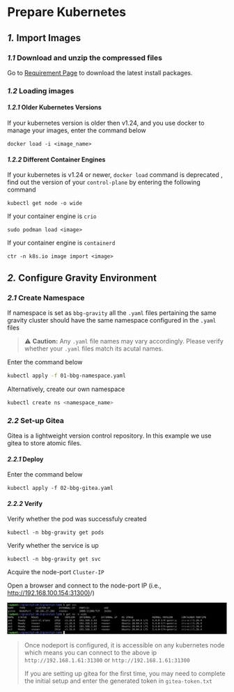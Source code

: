 # Prepare Kubernetes

## *1.* Import Images

### *1.1* Download and unzip the compressed files

Go to [Requirement Page](requirements.md) to download the latest install packages.

### *1.2* Loading images

#### *1.2.1* Older Kubernetes Versions
If your kubernetes version is older then v1.24, and you use docker to manage your images, enter the command below

```
docker load -i <image_name>
```

#### *1.2.2* Different Container Engines
If your kubernetes is v1.24 or newer, `docker load` command is deprecated
, find out the version of your `control-plane` by entering the following command

```
kubectl get node -o wide
```
If your container engine is `crio`

```
sudo podman load <image>
```
If your container engine is `containerd`
```
ctr -n k8s.io image import <image>
```


## *2.* Configure Gravity Environment

### *2.1* Create Namespace

If namespace is set as `bbg-gravity` all the `.yaml` files pertaining the same gravity cluster should have the same namespace configured in the `.yaml` files

> :warning: **Caution:** Any `.yaml` file names may vary accordingly. Please verify whether your `.yaml` files match its acutal names.

Enter the command below

```bash 
kubectl apply -f 01-bbg-namespace.yaml
```
Alternatively, create our own namespace
```bash
kubectl create ns <namespace_name>
```

### *2.2* Set-up Gitea

Gitea is a lightweight version control repository. In this example we use gitea to store atomic files.

#### *2.2.1* Deploy
Enter the command below
``` 
kubectl apply -f 02-bbg-gitea.yaml
```

#### *2.2.2* Verify

Verify whether the pod was successfuly created
``` 
kubectl -n bbg-gravity get pods	
```

Verify whether the service is up
``` 
kubectl -n bbg-gravity get svc
```
Acquire the node-port `Cluster-IP`


Open a browser and connect to the node-port IP (i.e., [http://192.168.100.154:31300)](http://192.168.100.154:31300)/)

![image](/img/install.png)

> Once nodeport is configured, it is accessible on any kubernetes node which means you can connect to the above ip `http://192.168.1.61:31300` or `http://192.168.1.61:31300`
>
> If you are setting up gitea for the first time, you may need to complete the initial setup and enter the generated token in `gitea-token.txt`
